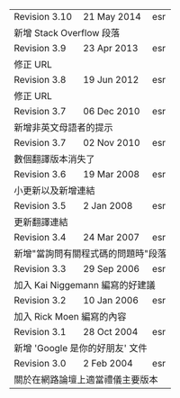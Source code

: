 <table>
	<tbody>
		<tr>
			<td align="left">Revision 3.10</td>
			<td align="left">21 May 2014</td>
			<td align="left">esr</td>
		</tr>
		<tr>
			<td align="left" colspan="3">
    新增 Stack Overflow 段落
      </td>
		</tr>
		<tr>
			<td align="left">Revision 3.9</td>
			<td align="left">23 Apr 2013</td>
			<td align="left">esr</td>
		</tr>
		<tr>
			<td align="left" colspan="3">
    修正 URL
      </td>
		</tr>
		<tr>
			<td align="left">Revision 3.8</td>
			<td align="left">19 Jun 2012</td>
			<td align="left">esr</td>
		</tr>
		<tr>
			<td align="left" colspan="3">
    修正 URL
      </td>
		</tr>
		<tr>
			<td align="left">Revision 3.7</td>
			<td align="left">06 Dec 2010</td>
			<td align="left">esr</td>
		</tr>
		<tr>
			<td align="left" colspan="3">
    新增非英文母語者的提示
      </td>
		</tr>
		<tr>
			<td align="left">Revision 3.7</td>
			<td align="left">02 Nov 2010</td>
			<td align="left">esr</td>
		</tr>
		<tr>
			<td align="left" colspan="3">
    數個翻譯版本消失了
      </td>
		</tr>
		<tr>
			<td align="left">Revision 3.6</td>
			<td align="left">19 Mar 2008</td>
			<td align="left">esr</td>
		</tr>
		<tr>
			<td align="left" colspan="3">
    小更新以及新增連結
      </td>
		</tr>
		<tr>
			<td align="left">Revision 3.5</td>
			<td align="left">2 Jan 2008</td>
			<td align="left">esr</td>
		</tr>
		<tr>
			<td align="left" colspan="3">
    更新翻譯連結
      </td>
		</tr>
		<tr>
			<td align="left">Revision 3.4</td>
			<td align="left">24 Mar 2007</td>
			<td align="left">esr</td>
		</tr>
		<tr>
			<td align="left" colspan="3">
    新增"當詢問有關程式碼的問題時"段落
      </td>
		</tr>
		<tr>
			<td align="left">Revision 3.3</td>
			<td align="left">29 Sep 2006</td>
			<td align="left">esr</td>
		</tr>
		<tr>
			<td align="left" colspan="3">
    加入 Kai Niggemann 編寫的好建議
      </td>
		</tr>
		<tr>
			<td align="left">Revision 3.2</td>
			<td align="left">10 Jan 2006</td>
			<td align="left">esr</td>
		</tr>
		<tr>
			<td align="left" colspan="3">
    加入 Rick Moen 編寫的內容
      </td>
		</tr>
		<tr>
			<td align="left">Revision 3.1</td>
			<td align="left">28 Oct 2004</td>
			<td align="left">esr</td>
		</tr>
		<tr>
			<td align="left" colspan="3">
    新增 'Google 是你的好朋友' 文件
      </td>
		</tr>
		<tr>
			<td align="left">Revision 3.0</td>
			<td align="left">2 Feb 2004</td>
			<td align="left">esr</td>
		</tr>
		<tr>
			<td align="left" colspan="3">
    關於在網路論壇上適當禮儀主要版本
      </td>
		</tr>
	</tbody>
</table>
